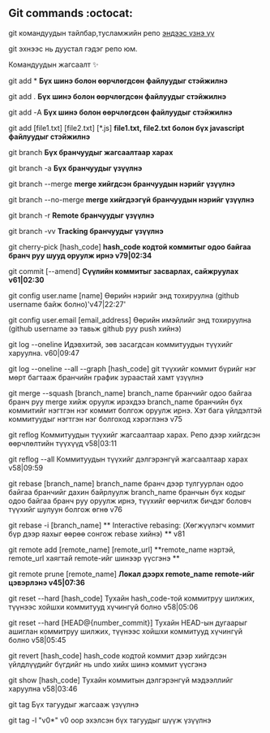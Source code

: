 ## Git commands :octocat:

git командуудын тайлбар,тусламжийн репо [эндээс үзнэ үү](www.apteka.mn)

git эхнээс нь дуустал гэдэг репо юм.

Командуудын жагсаалт ✨

git add *   **Бүх шинэ болон өөрчлөгдсөн файлуудыг стэйжилнэ**

git add .   **Бүх шинэ болон өөрчлөгдсөн файлуудыг стэйжилнэ**

git add -А  **Бүх шинэ болон өөрчлөгдсөн файлуудыг стэйжилнэ**

git add [file1.txt] [file2.txt] [*.js] **file1.txt, file2.txt болон бүх javascript файлуудыг стэйжилнэ**

git branch **Бүх бранчуудыг жагсаалтаар харах**

git branch -a **Бүх бранчуудыг үзүүлнэ**

git branch --merge **merge хийгдсэн бранчуудын нэрийг үзүүлнэ**

git branch --no-merge **merge хийгдээгүй бранчуудын нэрийг үзүүлнэ**

git branch -r **Remote бранчуудыг үзүүлнэ**

git branch -vv **Tracking бранчуудыг үзүүлнэ**

git cherry-pick [hash_code] **hash_code кодтой коммитыг одоо байгаа бранч руу шууд оруулж ирнэ v79|02:34**

git commit [--amend] **Сүүлийн коммитыг засварлах, сайжруулах v61|02:30**

git config user.name [name] Өөрийн нэрийг энд тохируулна (github username байж болно)'v47|22:27'

git config user.email [email_address] Өөрийн имэйлийг энд тохируулна (github username ээ тавьж github руу push хийнэ)

git log --oneline Идэвхитэй, зөв засагдсан коммитуудын түүхийг харуулна. v60|09:47

git log --oneline --all --graph [hash_code] git түүхийг коммит бүрийг нэг мөрт багтааж бранчийн график зураастай хамт үзүүлнэ

git merge --squash [branch_name] branch_name бранчийг одоо байгаа бранч руу merge хийж оруулж ирэхдээ branch_name бранчийн бүх коммитийг нэгтгэн нэг коммит болгож оруулж ирнэ. Хэт бага үйлдэлтэй коммитуудыг нэгтгэн нэг болгоход хэрэглэнэ v75

git reflog Коммитуудын түүхийг жагсаалтаар харах. Репо дээр хийгдсэн өөрчлөлтийн түүхүүд v58|03:11

git reflog --all Коммитуудын түүхийг дэлгэрэнгүй жагсаалтаар харах v58|09:59

git rebase [branch_name] branch_name бранч дээр тулгуурлан одоо байгаа бранчийг дахин байрлуулж branch_name бранчын бүх кодыг одоо байгаа бранч руу оруулж ирнэ, түүхийг өөрчилж бичдэг боловч түүхийг шулуун болгож өгнө v76

git rebase -i [branch_name] ** Interactive rebasing: (Хөгжүүлэгч коммит бүр дээр яахыг өөрөө сонгож rebase хийнэ) ** v81

git remote add [remote_name] [remote_url] **remote_name нэртэй, remote_url хаягтай remote-ийг шинээр үүсгэнэ **

git remote prune [remote_name] **Локал дээрх remote_name remote-ийг цэвэрлэнэ v45|07:36**

git reset --hard [hash_code] Тухайн hash_code-той коммитруу шилжих, түүнээс хойшхи коммитууд хүчингүй болно v58|05:06

git reset --hard [HEAD@{number_commit}] Тухайн HEAD-ын дугаарыг ашиглан коммитруу шилжих, түүнээс хойшхи коммитууд хүчингүй болно v58|05:45

git revert [hash_code] hash_code кодтой коммит дээр хийгдсэн үйлдлүүдийг бүгдийг нь undo хийх шинэ коммит үүсгэнэ

git show [hash_code] Тухайн коммитын дэлгэрэнгүй мэдээллийг харуулна v58|03:46

git tag Бүх тагуудыг жагсааж үзүүлнэ

git tag -l "v0*" v0 оор эхэлсэн бүх тагуудыг шүүж үзүүлнэ
